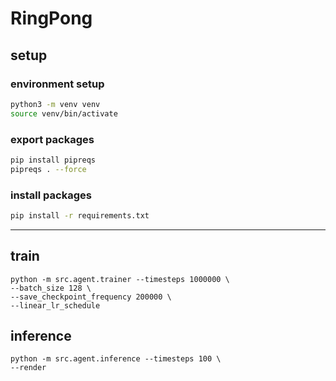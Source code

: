 # RingPong

## setup
### environment setup

```bash
python3 -m venv venv
source venv/bin/activate
```

### export packages
```bash
pip install pipreqs
pipreqs . --force
```

### install packages
```bash
pip install -r requirements.txt
```

--------------

## train
```
python -m src.agent.trainer --timesteps 1000000 \
--batch_size 128 \
--save_checkpoint_frequency 200000 \
--linear_lr_schedule

```

## inference
```
python -m src.agent.inference --timesteps 100 \
--render
```
